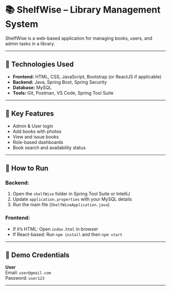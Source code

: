 # 📚 ShelfWise – Library Management System

ShelfWise is a web-based application for managing books, users, and admin tasks in a library.

---

## 🔧 Technologies Used

- **Frontend:** HTML, CSS, JavaScript, Bootstrap (or ReactJS if applicable)
- **Backend:** Java, Spring Boot, Spring Security
- **Database:** MySQL
- **Tools:** Git, Postman, VS Code, Spring Tool Suite

---

## 🚀 Key Features

- Admin & User login
- Add books with photos
- View and issue books
- Role-based dashboards
- Book search and availability status

---

## 📂 How to Run

### Backend:
1. Open the `shelfWise` folder in Spring Tool Suite or IntelliJ
2. Update `application.properties` with your MySQL details
3. Run the main file (`ShelfWiseApplication.java`)

### Frontend:
- If it’s HTML: Open `index.html` in browser
- If React-based: Run `npm install` and then `npm start`

---

## 🔐 Demo Credentials

**User**  
Email: `user@gmail.com`  
Password: `user123`

---



